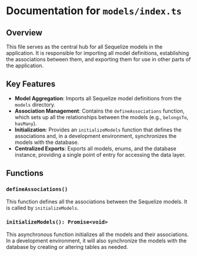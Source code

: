 # Documentation for `models/index.ts`

## Overview

This file serves as the central hub for all Sequelize models in the application. It is responsible for importing all model definitions, establishing the associations between them, and exporting them for use in other parts of the application.

## Key Features

-   **Model Aggregation**: Imports all Sequelize model definitions from the `models` directory.
-   **Association Management**: Contains the `defineAssociations` function, which sets up all the relationships between the models (e.g., `belongsTo`, `hasMany`).
-   **Initialization**: Provides an `initializeModels` function that defines the associations and, in a development environment, synchronizes the models with the database.
-   **Centralized Exports**: Exports all models, enums, and the database instance, providing a single point of entry for accessing the data layer.

## Functions

### `defineAssociations()`

This function defines all the associations between the Sequelize models. It is called by `initializeModels`.

### `initializeModels(): Promise<void>`

This asynchronous function initializes all the models and their associations. In a development environment, it will also synchronize the models with the database by creating or altering tables as needed.
